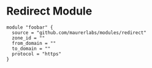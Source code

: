 # Redirect Module

```hcl
module "foobar" {
  source = "github.com/maurerlabs/modules/redirect"
  zone_id = ""
  from_domain = ""
  to_domain = ""
  protocol = "https"
}
```
